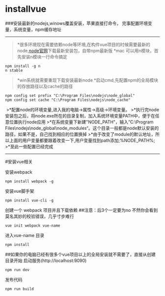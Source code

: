 # installvue
###安装最新的nodejs,winows覆盖安装，苹果直接打命令，
完事配置环境变量，系统变量，npm缓存地址

***

>*很多环境现在需要依赖node等环境,在构件vue项目的时候需要最新的node,[node官网](https://nodejs.org/en/)下载最新安装包，自带npm最新版
>*mac 可以用n模块，首先安装n模块一行命令搞定

```
npm install -g n
n stable
```
>*win系统就需要重现下载安装最新node
>*启动cmd,先配置npm的全局模块的存放路径以及cache的路径
```
npm config set prefix "C:\Program Files\nodejs\node_global"
npm config set cache "C:\Program Files\nodejs\node_cache"
```
<img src="">
>*配置node的环境变量,进入我的电脑→属性→高级→环境变量。
>*执行完node安装包之后，将node.exe所在的目录复制，加入系统环境变量PATH中，便于在任意位置执行node应用
>*在系统变量下新建"NODE_PATH"，输入”C:\Program Files\nodejs\node_global\node_modules“。这个目录一般都是node默认安装的路径，如果不是，自己找到相应的位置换掉
>*由于改变了module的默认地址，所以上面的用户变量都要跟着改变一下,用户变量找到path添加;%NODE_PATH%;
>*至此一些配置已经完成

***

#安装vue相关

安装webpack
```
npm install webpack -g
```
安装vue脚手架
```
npm install vue-cli -g
```

创建一个 webpack 项目并且下载依赖
##注意：后3个一定要为no  不然你会看到莫名其妙的校验错误，几乎寸步难行
<img src="">
```
vue init webpack vue-name
```
进入vue-name 目录
```
npm install 
```

##如果你的电脑已经有很多个vue项目以上的全局安装就不需要了，直接从创建目录开始
启动服务(http://localhost:9090)

```
npm run dev
```
发布代码

```
npm run build
```